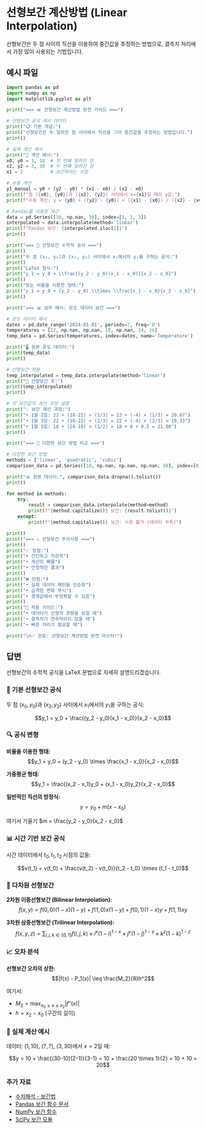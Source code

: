# 선형보간 계산방법 (Linear Interpolation)

선형보간은 두 점 사이의 직선을 이용하여 중간값을 추정하는 방법으로, 결측치 처리에서 가장 많이 사용되는 기법입니다.

## 예시 파일

````python
import pandas as pd
import numpy as np
import matplotlib.pyplot as plt

print("=== 📊 선형보간 계산방법 완전 가이드 ===")

# 선형보간 공식 예시 데이터
print("📋 기본 개념:")
print("선형보간은 두 알려진 점 사이에서 직선을 그어 중간값을 추정하는 방법입니다.")
print()

# 실제 계산 예시
print("🔢 계산 예시:")
x0, y0 = 1, 10  # 첫 번째 알려진 점
x2, y2 = 3, 30  # 두 번째 알려진 점
x1 = 2          # 보간하려는 지점

# 수동 계산
y1_manual = y0 + (y2 - y0) * (x1 - x0) / (x2 - x0)
print(f"점 ({x0}, {y0})과 ({x2}, {y2}) 사이에서 x={x1}일 때의 y값:")
print(f"수동 계산: y = {y0} + ({y2} - {y0}) × ({x1} - {x0}) / ({x2} - {x0}) = {y1_manual}")

# Pandas를 이용한 보간
data = pd.Series([10, np.nan, 30], index=[1, 2, 3])
interpolated = data.interpolate(method='linear')
print(f"Pandas 보간: {interpolated.iloc[1]}")
print()

print("=== 📐 선형보간 수학적 공식 ===")
print()
print("두 점 (x₀, y₀)과 (x₂, y₂) 사이에서 x₁에서의 y₁을 구하는 공식:")
print()
print("LaTeX 형식:")
print("y_1 = y_0 + \\frac{(y_2 - y_0)(x_1 - x_0)}{x_2 - x_0}")
print()
print("또는 비율을 이용한 형태:")
print("y_1 = y_0 + (y_2 - y_0) \\times \\frac{x_1 - x_0}{x_2 - x_0}")
print()

print("=== 📊 실무 예시: 온도 데이터 보간 ===")

# 온도 데이터 예시
dates = pd.date_range('2024-01-01', periods=7, freq='D')
temperatures = [22, np.nan, np.nan, 18, np.nan, 24, 26]
temp_data = pd.Series(temperatures, index=dates, name='Temperature')

print("🌡️ 원본 온도 데이터:")
print(temp_data)
print()

# 선형보간 적용
temp_interpolated = temp_data.interpolate(method='linear')
print("🔧 선형보간 후:")
print(temp_interpolated)
print()

# 각 보간값의 계산 과정 설명
print("💡 보간 계산 과정:")
print("• 1월 2일: 22 + (18-22) × (1/3) = 22 + (-4) × (1/3) = 20.67")
print("• 1월 3일: 22 + (18-22) × (2/3) = 22 + (-4) × (2/3) = 19.33")
print("• 1월 5일: 18 + (24-18) × (1/2) = 18 + 6 × 0.5 = 21.00")
print()

print("=== 🎯 다양한 보간 방법 비교 ===")

# 다양한 보간 방법
methods = ['linear', 'quadratic', 'cubic']
comparison_data = pd.Series([10, np.nan, np.nan, np.nan, 50], index=[0, 1, 2, 3, 4])

print("📊 원본 데이터:", comparison_data.dropna().tolist())
print()

for method in methods:
    try:
        result = comparison_data.interpolate(method=method)
        print(f"{method.capitalize()} 보간: {result.tolist()}")
    except:
        print(f"{method.capitalize()} 보간: 사용 불가 (데이터 부족)")

print()
print("=== ⚠️ 선형보간 주의사항 ===")
print()
print("✅ 장점:")
print("• 간단하고 직관적")
print("• 계산이 빠름")
print("• 안정적인 결과")
print()
print("❌ 단점:")
print("• 실제 데이터 패턴을 단순화")
print("• 급격한 변화 무시")
print("• 경계값에서 부정확할 수 있음")
print()
print("🎯 적용 가이드:")
print("• 데이터가 선형적 경향을 보일 때")
print("• 결측치가 연속적이지 않을 때")
print("• 빠른 처리가 필요할 때")

print("\n✅ 완료: 선형보간 계산방법 완전 마스터!")
````

## 답변

선형보간의 수학적 공식을 LaTeX 문법으로 자세히 설명드리겠습니다.

### 📐 기본 선형보간 공식

두 점 $(x_0, y_0)$과 $(x_2, y_2)$ 사이에서 $x_1$에서의 $y_1$을 구하는 공식:

$$y_1 = y_0 + \frac{(y_2 - y_0)(x_1 - x_0)}{x_2 - x_0}$$

### 🔍 공식 변형

**비율을 이용한 형태:**
$$y_1 = y_0 + (y_2 - y_0) \times \frac{x_1 - x_0}{x_2 - x_0}$$

**가중평균 형태:**
$$y_1 = \frac{(x_2 - x_1)y_0 + (x_1 - x_0)y_2}{x_2 - x_0}$$

**일반적인 직선의 방정식:**
$$y = y_0 + m(x - x_0)$$

여기서 기울기 $m = \frac{y_2 - y_0}{x_2 - x_0}$

### 📊 시간 기반 보간 공식

시간 데이터에서 $t_0, t_1, t_2$ 시점의 값들:

$$v(t_1) = v(t_0) + \frac{v(t_2) - v(t_0)}{t_2 - t_0} \times (t_1 - t_0)$$

### 🧮 다차원 선형보간

**2차원 이중선형보간 (Bilinear Interpolation):**
$$f(x,y) = f(0,0)(1-x)(1-y) + f(1,0)x(1-y) + f(0,1)(1-x)y + f(1,1)xy$$

**3차원 삼중선형보간 (Trilinear Interpolation):**
$$f(x,y,z) = \sum_{i,j,k \in \{0,1\}} f(i,j,k) \times i^x(1-i)^{1-x} \times j^y(1-j)^{1-y} \times k^z(1-k)^{1-z}$$

### 📈 오차 분석

**선형보간 오차의 상한:**
$$|f(x) - P_1(x)| \leq \frac{M_2}{8}h^2$$

여기서:
- $M_2 = \max_{x_0 \leq x \leq x_2} |f''(x)|$
- $h = x_2 - x_0$ (구간의 길이)

### 🎯 실제 계산 예시

데이터: $(1, 10)$, $(?, ?)$, $(3, 30)$에서 $x=2$일 때:

$$y = 10 + \frac{(30-10)(2-1)}{3-1} = 10 + \frac{20 \times 1}{2} = 10 + 10 = 20$$

### 추가 자료

- [수치해석 - 보간법](https://en.wikipedia.org/wiki/Linear_interpolation)
- [Pandas 보간 함수 문서](https://pandas.pydata.org/docs/reference/api/pandas.DataFrame.interpolate.html)
- [NumPy 보간 함수](https://numpy.org/doc/stable/reference/generated/numpy.interp.html)
- [SciPy 보간 모듈](https://docs.scipy.org/doc/scipy/reference/interpolate.html)
